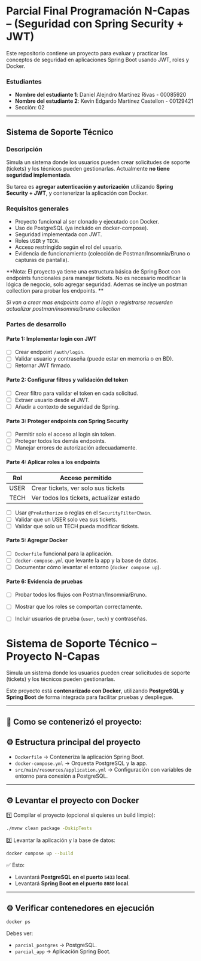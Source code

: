# Parcial Final Programación N-Capas – (Seguridad con Spring Security + JWT)

Este repositorio contiene un proyecto para evaluar y practicar los conceptos de seguridad en aplicaciones Spring Boot usando JWT, roles y Docker.

### Estudiantes
- **Nombre del estudiante 1**: Daniel Alejndro Martínez Rivas - 00085920
- **Nombre del estudiante 2**: Kevin Edgardo Martínez Castellon - 00129421
- Sección: 02
---

## Sistema de Soporte Técnico

### Descripción
Simula un sistema donde los usuarios pueden crear solicitudes de soporte (tickets) y los técnicos pueden gestionarlas. Actualmente **no tiene seguridad implementada**.

Su tarea es **agregar autenticación y autorización** utilizando **Spring Security + JWT**, y contenerizar la aplicación con Docker.

### Requisitos generales

- Proyecto funcional al ser clonado y ejecutado con Docker.
- Uso de PostgreSQL (ya incluido en docker-compose).
- Seguridad implementada con JWT.
- Roles `USER` y `TECH`.
- Acceso restringido según el rol del usuario.
- Evidencia de funcionamiento (colección de Postman/Insomnia/Bruno o capturas de pantalla).

**Nota: El proyecto ya tiene una estructura básica de Spring Boot con endpoints funcionales para manejar tickets. No es necesario modificar la lógica de negocio, solo agregar seguridad. Ademas se inclye un postman collection para probar los endpoints. **

_Si van a crear mas endpoints como el login o registrarse recuerden actualizar postman/insomnia/bruno collection_

### Partes de desarrollo

#### Parte 1: Implementar login con JWT
- [ ] Crear endpoint `/auth/login`.
- [ ] Validar usuario y contraseña (puede estar en memoria o en BD).
- [ ] Retornar JWT firmado.

#### Parte 2: Configurar filtros y validación del token
- [ ] Crear filtro para validar el token en cada solicitud.
- [ ] Extraer usuario desde el JWT.
- [ ] Añadir a contexto de seguridad de Spring.

#### Parte 3: Proteger endpoints con Spring Security
- [ ] Permitir solo el acceso al login sin token.
- [ ] Proteger todos los demás endpoints.
- [ ] Manejar errores de autorización adecuadamente.

#### Parte 4: Aplicar roles a los endpoints

| Rol   | Acceso permitido                                 |
|--------|--------------------------------------------------|
| USER  | Crear tickets, ver solo sus tickets              |
| TECH  | Ver todos los tickets, actualizar estado         |

- [ ] Usar `@PreAuthorize` o reglas en el `SecurityFilterChain`.
- [ ] Validar que un USER solo vea sus tickets.
- [ ] Validar que solo un TECH pueda modificar tickets.

#### Parte 5: Agregar Docker
- [ ] `Dockerfile` funcional para la aplicación.
- [ ] `docker-compose.yml` que levante la app y la base de datos.
- [ ] Documentar cómo levantar el entorno (`docker compose up`).

#### Parte 6: Evidencia de pruebas
- [ ] Probar todos los flujos con Postman/Insomnia/Bruno.
- [ ] Mostrar que los roles se comportan correctamente.
- [ ] Incluir usuarios de prueba (`user`, `tech`) y contraseñas.


# Sistema de Soporte Técnico – Proyecto N-Capas

Simula un sistema donde los usuarios pueden crear solicitudes de soporte (tickets) y los técnicos pueden gestionarlas.

Este proyecto está **contenarizado con Docker**, utilizando **PostgreSQL y Spring Boot** de forma integrada para facilitar pruebas y despliegue.

---

## 🚀 Como se contenerizó el proyecto:

## ⚙️ Estructura principal del proyecto

* `Dockerfile` → Conteneriza la aplicación Spring Boot.
* `docker-compose.yml` → Orquesta PostgreSQL y la app.
* `src/main/resources/application.yml` → Configuración con variables de entorno para conexión a PostgreSQL.

---

## ⚙️ Levantar el proyecto con Docker

1️⃣ Compilar el proyecto (opcional si quieres un build limpio):

```bash
./mvnw clean package -DskipTests
```

2️⃣ Levantar la aplicación y la base de datos:

```bash
docker compose up --build
```

✅ Esto:

* Levantará **PostgreSQL en el puerto `5433` local**.
* Levantará **Spring Boot en el puerto `8080` local**.

---

## ⚙️ Verificar contenedores en ejecución

```bash
docker ps
```

Debes ver:

* `parcial_postgres` → PostgreSQL.
* `parcial_app` → Aplicación Spring Boot.
